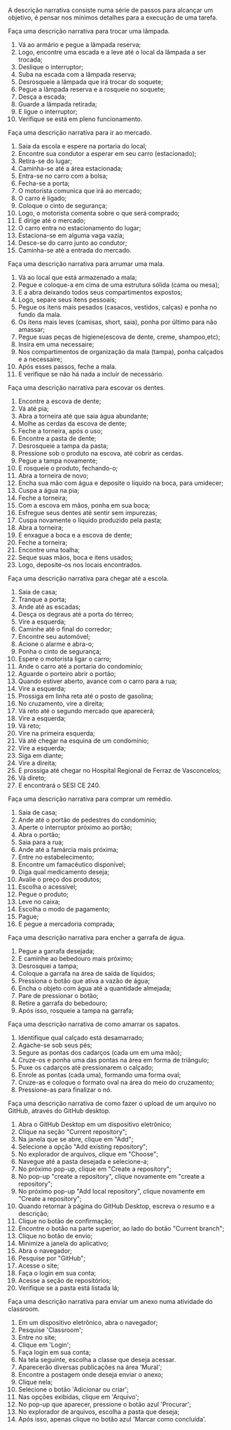 A descrição narrativa consiste numa série de passos para alcançar um objetivo, é pensar nos mínimos detalhes para a execução de uma tarefa.

Faça uma descrição narrativa para trocar uma lâmpada.

1. Vá ao armário e pegue a lâmpada reserva;
2. Logo, encontre uma escada e a leve até o local da lâmpada a ser trocada;
3. Deslique o interruptor;
4. Suba na escada com a lâmpada reserva;
5. Desrosqueie a lâmpada que irá trocar do soquete;
6. Pegue a lâmpada reserva e a rosqueie no soquete;
7. Desça a escada;
8. Guarde a lâmpada retirada;
9. E ligue o interruptor;
10. Verifique se está em pleno funcionamento.

Faça uma descrição narrativa para ir ao mercado.


1. Saia da escola e espere na portaria do local;
2. Encontre sua condutor a esperar em seu carro (estacionado);
3. Retira-se do lugar;
4. Caminha-se até a área estacionada;
5. Entra-se no carro com a bolsa;
6. Fecha-se a porta;
8. O motorista comunica que irá ao mercado;
9. O carro é ligado;
10. Coloque o cinto de segurança;
11. Logo, o motorista comenta sobre o que será comprado;
12. E dirige até o mercado;
13. O carro entra no estacionamento do lugar;
14. Estaciona-se em alguma vaga vazia;
15. Desce-se do carro junto ao condutor;
16. Caminha-se até a entrada do mercado.

Faça uma descrição narrativa para arrumar uma mala.

1. Vá ao local que está armazenado a mala;
2. Pegue e coloque-a em cima de uma estrutura sólida (cama ou mesa);
3. E a abra deixando todos seus compartimentos expostos;
4. Logo, separe seus itens pessoais;
5. Pegue os itens mais pesados (casacos, vestidos, calças) e ponha no fundo da mala.
6. Os itens mais leves (camisas, short, saia), ponha por último para não amassar;
8. Pegue suas peças de higiene(escova de dente, creme, shampoo,etc);
9. Insira em uma necessaire;
10. Nos compartimentos de organização da mala (tampa), ponha calçados e a necessaire;
11. Após esses passos, feche a mala.
12. E verifique se não há nada a incluir de necessário.

Faça uma descrição narrativa para escovar os dentes.

1. Encontre a escova de dente;
2. Vá até pia;
3. Abra a torneira até que saia água abundante;
4. Molhe as cerdas da escova de dente;
5. Feche a torneira, após o uso;
6. Encontre a pasta de dente;
7. Desrosqueie a tampa da pasta;
8. Pressione sob o produto na escova, até cobrir as cerdas.
9. Pegue a tampa novamente;
10. E rosqueie o produto, fechando-o;
11. Abra a torneira de novo;
12. Encha sua mão com água e deposite o líquido na boca, para umidecer;
13. Cuspa a água na pia;
14. Feche a torneira;
15. Com a escova em mãos, ponha em sua boca;
16. Esfregue seus dentes até sentir sem impurezas;
17. Cuspa novamente o líquido produzido pela pasta;
18. Abra a torneira;
19. E enxague a boca e a escova de dente;
20. Feche a torneira;
21. Encontre uma toalha;
22. Seque suas mãos, boca e itens usados;
23. Logo, deposite-os nos locais encontrados.


Faça uma descrição narrativa para chegar até a escola.

1. Saia de casa;
2. Tranque a porta;
3. Ande até as escadas;
4. Desça os degraus até a porta do térreo;
5. Vire a esquerda;
6. Caminhe até o final do corredor;
7. Encontre seu automóvel;
8. Acione o alarme e abra-o;
9. Ponha o cinto de segurança;
10. Espere o motorista ligar o carro;
11. Ande o carro até a portaria do condominío;
12. Aguarde o porteiro abrir o portão;
13. Quando estiver aberto, avance com o carro para a rua;
14. Vire a esquerda;
15. Prossiga em linha reta até o posto de gasolina;
16. No cruzamento, vire a direita;
17. Vá reto até o segundo mercado que aparecerá;
18. Vire a esquerda;
19. Vá reto;
20. Vire na primeira esquerda; 
22. Vá até chegar na esquina de um condomínio;
23. Vire a esquerda;
24. Siga em diante;
25. Vire a direita;
26. E prossiga até chegar no Hospital Regional de Ferraz de Vasconcelos;
27. Vá direto;
28. E encontrará o SESI CE 240.


Faça uma descrição narrativa para comprar um remédio.

1. Saia de casa;
2. Ande até o portão de pedestres do condomínio;
3. Aperte o interruptor próximo ao portão;
4. Abra o portão;
5. Saia para a rua;
6. Ande até a famárcia mais próxima;
7. Entre no estabelecimento;
8. Encontre um famacêutico disponível;
9. Diga qual medicamento deseja;
10. Avalie o preço dos produtos;
11. Escolha o acessível;
12. Pegue o produto;
13. Leve no caixa;
14. Escolha o modo de pagamento;
15. Pague;
16. E pegue a mercadoria comprada;


Faça uma descrição narrativa para encher a garrafa de água.

1. Pegue a garrafa desejada;
2. E caminhe ao bebedouro mais próximo;
3. Desrosquei a tampa;
4. Coloque a garrafa na área de saída de líquidos;
5. Pressiona o botão que ativa a vazão de água;
6. Encha o objeto com água até a quantidade almejada;
7. Pare de pressionar o botão;
8. Retire a garrafa do bebedouro;
9. Após isso, rosqueie a tampa na garrafa;

Faça uma descrição narrativa de como amarrar os sapatos.

1. Identifique qual calçado está desamarrado;
2. Agache-se sob seus pés;
3. Segure as pontas dos cadarços (cada um em uma mão);
4. Cruze-os e ponha uma das pontas na área em forma de triângulo;
5. Puxe os cadarços até pressionarem o calçado;
6. Enrole as pontas (cada uma), formando uma forma oval;
7. Cruze-as e coloque o formato oval na área do meio do cruzamento;
8. Pressione-as para finalizar o nó.

Faça uma descrição narrativa de como fazer o upload de um
arquivo no GitHub, através do GitHub desktop.

1. Abra o GitHub Desktop em um dispositivo eletrônico;
2. Clique na seção "Current repository";
3. Na janela que se abre, clique em "Add";
4. Selecione a opção "Add existing repository";
5. No explorador de arquivos, clique em "Choose";
6. Navegue até a pasta desejada e selecione-a;
7. No próximo pop-up, clique em "Create a repository";
8. No pop-up "create a repository", clique novamente em "create a repository";
9. No próximo pop-up "Add local repository", clique novamente em "Create a repository";
10. Quando retornar à página do GitHub Desktop, escreva o resumo e a descrição;
11. Clique no botão de confirmação;
12. Encontre o botão na parte superior, ao lado do botão "Current branch";
13. Clique no botão de envio;
14. Minimize a janela do aplicativo;
15. Abra o navegador;
16. Pesquise por "GitHub";
17. Acesse o site;
18. Faça o login em sua conta;
19. Acesse a seção de repositórios;
20. Verifique se a pasta está listada lá;

Faça uma descrição narrativa para enviar um anexo numa
atividade do classroom.

1. Em um dispositivo eletrônico, abra o navegador;
2. Pesquise 'Classroom';
3. Entre no site;
4. Clique em 'Login';
5. Faça login em sua conta;
6. Na tela seguinte, escolha a classe que deseja acessar.
7. Aparecerão diversas publicações na área 'Mural';
8. Encontre a postagem onde deseja enviar o anexo;
9. Clique nela;
10. Selecione o botão 'Adicionar ou criar';
11. Nas opções exibidas, clique em 'Arquivo';
12. No pop-up que aparecer, pressione o botão azul 'Procurar';
13. No explorador de arquivos, escolha a pasta que deseja;
14. Após isso, apenas clique no botão azul 'Marcar como concluída'.